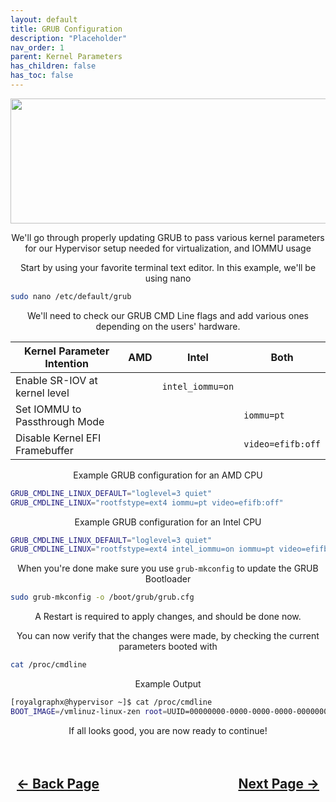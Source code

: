 ```yaml
---
layout: default
title: GRUB Configuration
description: "Placeholder"
nav_order: 1
parent: Kernel Parameters
has_children: false
has_toc: false
---
```


<style>
  .navigation-container {
    display: flex;
    justify-content: space-between;
    align-items: center;
    width: 100%;
  }
  
  .nav-button {
    margin: 10px;
  }
</style>

<p align="center">
  <img width="650" height="200" src="../../../assets/Headers/HeaderGRUBBootloader.png">
</p>

<p align="center">We'll go through properly updating GRUB to pass various kernel parameters for our Hypervisor setup needed for virtualization, and IOMMU usage</p>

<p align="center">Start by using your favorite terminal text editor. In this example, we'll be using nano</p>

```bash
sudo nano /etc/default/grub
```

<p align="center">We'll need to check our GRUB CMD Line flags and add various ones depending on the users' hardware.</p>

| Kernel Parameter Intention | AMD | Intel | Both |
| ----- | ----- | ----- | ---- |
| Enable SR-IOV at kernel level |  | ``intel_iommu=on`` |  |
| Set IOMMU to Passthrough Mode |  |  | ``iommu=pt`` |
| Disable Kernel EFI Framebuffer |  |  | ``video=efifb:off`` |

<p align="center">Example GRUB configuration for an AMD CPU</p>

```bash
GRUB_CMDLINE_LINUX_DEFAULT="loglevel=3 quiet"
GRUB_CMDLINE_LINUX="rootfstype=ext4 iommu=pt video=efifb:off"
```

<p align="center">Example GRUB configuration for an Intel CPU</p>

```bash
GRUB_CMDLINE_LINUX_DEFAULT="loglevel=3 quiet"
GRUB_CMDLINE_LINUX="rootfstype=ext4 intel_iommu=on iommu=pt video=efifb:off"
```

<p align="center">When you're done make sure you use <code>grub-mkconfig</code> to update the GRUB Bootloader</p>

```bash
sudo grub-mkconfig -o /boot/grub/grub.cfg
```

<p align="center">A Restart is required to apply changes, and should be done now.</p>

<p align="center">You can now verify that the changes were made, by checking the current parameters booted with</p>

```bash
cat /proc/cmdline
```

<p align="center">Example Output</p>

```bash
[royalgraphx@hypervisor ~]$ cat /proc/cmdline 
BOOT_IMAGE=/vmlinuz-linux-zen root=UUID=00000000-0000-0000-0000-000000000000 rw rootfstype=ext4 iommu=pt video=efifb:off loglevel=3 quiet
```

<p align="center">If all looks good, you are now ready to continue!</p>

<h2 align="center">
  <br>
  <div class="navigation-container">
    <a class="nav-button" href="../index">&larr; Back Page</a>
    <a class="nav-button" href="../../04-Package-Install/index">Next Page &rarr;</a>
  </div>
  <br>
</h2>
